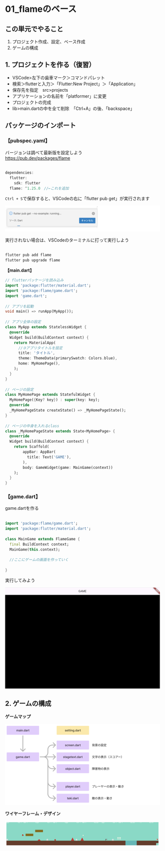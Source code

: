 # **01_flameのベース**

## **この単元でやること**

1. プロジェクト作成、設定、ベース作成
2. ゲームの構成

## **1. プロジェクトを作る（復習）**

- VSCode>左下の歯車マーク＞コマンドパレット
- 検索＞flutterと入力＞「Flutter:New Project」＞「Application」
- 保存先を指定　src>projects
- アプリケーションの名前を「platformer」に変更
- プロジェクトの完成
- lib>main.dartの中を全て削除　「Ctrl+A」の後、「backspace」

## **パッケージのインポート**

### **【pubspec.yaml】**

バージョンは調べて最新版を設定しよう  
https://pub.dev/packages/flame

```dart

dependencies:
  flutter:
    sdk: flutter
  flame: ^1.25.0　//←これを追加

```

`Ctrl + S`で保存すると、VSCodeの右に「flutter pub get」が実行されます  

![base](img/02_flame1-1.png)

実行されない場合は、VSCodeのターミナルに打って実行しよう

```dart

flutter pub add flame
flutter pub upgrade flame

```

**【main.dart】**

```dart
// flutterパッケージを読み込み
import 'package:flutter/material.dart';
import 'package:flame/game.dart';
import 'game.dart';

// アプリを起動
void main() => runApp(MyApp());

// アプリ全体の設定
class MyApp extends StatelessWidget {
  @override
  Widget build(BuildContext context) {
    return MaterialApp(
      //③アプリタイトルを設定
      title: 'タイトル',
      theme: ThemeData(primarySwatch: Colors.blue),
      home: MyHomePage(),
    );
  }
}

// ページの設定
class MyHomePage extends StatefulWidget {
  MyHomePage({Key? key}) : super(key: key);
  @override
  _MyHomePageState createState() => _MyHomePageState();
}

// ページの中身を入れるclass
class _MyHomePageState extends State<MyHomePage> {
  @override
  Widget build(BuildContext context) {
    return Scaffold(
        appBar: AppBar(
          title: Text('GAME'),
        ),
        body: GameWidget(game: MainGame(context))   
    );
  }
}

```

### **【game.dart】**

game.dartを作る

```dart

import 'package:flame/game.dart';
import 'package:flutter/material.dart';

class MainGame extends FlameGame {
  final BuildContext context;
  MainGame(this.context);
  
  //ここにゲームの画面を作っていく

}

```

実行してみよう

![base](img/02_flame1-2.png)

## **2. ゲームの構成**

**ゲームマップ**

![base](img/01_base1-1.png)

**ワイヤーフレーム・デザイン**

![base](img/01_base1-2.png)
